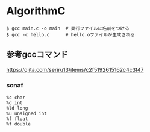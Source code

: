 # AlgorithmC

```
$ gcc main.c -o main  # 実行ファイルに名前をつける
$ gcc -c hello.c      # hello.oファイルが生成される
```

## 参考gccコマンド

https://qiita.com/seriru13/items/c2f5192615162c4c3f47


### scnaf

```
%c char
%d int
%ld long
%u unsigned int
%f float
%f double
```
